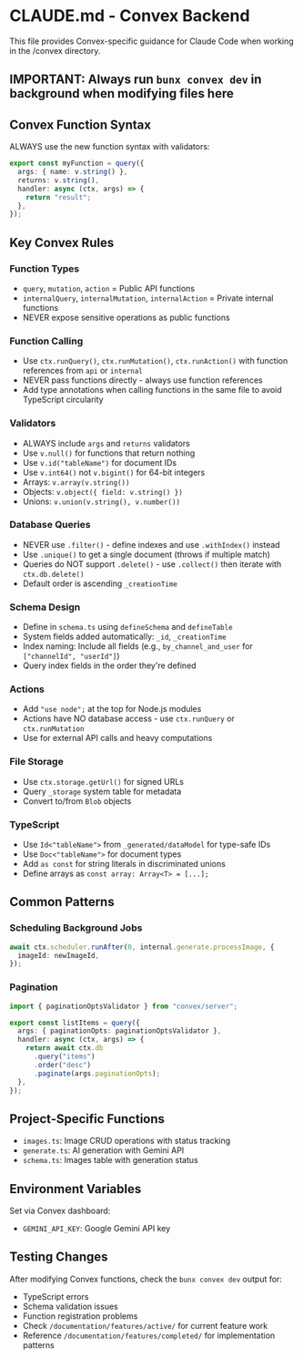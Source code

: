 # CLAUDE.md - Convex Backend

This file provides Convex-specific guidance for Claude Code when working in the /convex directory.

## IMPORTANT: Always run `bunx convex dev` in background when modifying files here

## Convex Function Syntax

ALWAYS use the new function syntax with validators:
```typescript
export const myFunction = query({
  args: { name: v.string() },
  returns: v.string(),
  handler: async (ctx, args) => {
    return "result";
  },
});
```

## Key Convex Rules

### Function Types
- `query`, `mutation`, `action` = Public API functions
- `internalQuery`, `internalMutation`, `internalAction` = Private internal functions
- NEVER expose sensitive operations as public functions

### Function Calling
- Use `ctx.runQuery()`, `ctx.runMutation()`, `ctx.runAction()` with function references from `api` or `internal`
- NEVER pass functions directly - always use function references
- Add type annotations when calling functions in the same file to avoid TypeScript circularity

### Validators
- ALWAYS include `args` and `returns` validators
- Use `v.null()` for functions that return nothing
- Use `v.id("tableName")` for document IDs
- Use `v.int64()` not `v.bigint()` for 64-bit integers
- Arrays: `v.array(v.string())`
- Objects: `v.object({ field: v.string() })`
- Unions: `v.union(v.string(), v.number())`

### Database Queries
- NEVER use `.filter()` - define indexes and use `.withIndex()` instead
- Use `.unique()` to get a single document (throws if multiple match)
- Queries do NOT support `.delete()` - use `.collect()` then iterate with `ctx.db.delete()`
- Default order is ascending `_creationTime`

### Schema Design
- Define in `schema.ts` using `defineSchema` and `defineTable`
- System fields added automatically: `_id`, `_creationTime`
- Index naming: Include all fields (e.g., `by_channel_and_user` for `["channelId", "userId"]`)
- Query index fields in the order they're defined

### Actions
- Add `"use node";` at the top for Node.js modules
- Actions have NO database access - use `ctx.runQuery` or `ctx.runMutation`
- Use for external API calls and heavy computations

### File Storage
- Use `ctx.storage.getUrl()` for signed URLs
- Query `_storage` system table for metadata
- Convert to/from `Blob` objects

### TypeScript
- Use `Id<"tableName">` from `_generated/dataModel` for type-safe IDs
- Use `Doc<"tableName">` for document types
- Add `as const` for string literals in discriminated unions
- Define arrays as `const array: Array<T> = [...];`

## Common Patterns

### Scheduling Background Jobs
```typescript
await ctx.scheduler.runAfter(0, internal.generate.processImage, {
  imageId: newImageId,
});
```

### Pagination
```typescript
import { paginationOptsValidator } from "convex/server";

export const listItems = query({
  args: { paginationOpts: paginationOptsValidator },
  handler: async (ctx, args) => {
    return await ctx.db
      .query("items")
      .order("desc")
      .paginate(args.paginationOpts);
  },
});
```

## Project-Specific Functions

- `images.ts`: Image CRUD operations with status tracking
- `generate.ts`: AI generation with Gemini API
- `schema.ts`: Images table with generation status

## Environment Variables
Set via Convex dashboard:
- `GEMINI_API_KEY`: Google Gemini API key


## Testing Changes
After modifying Convex functions, check the `bunx convex dev` output for:
- TypeScript errors
- Schema validation issues
- Function registration problems
- Check `/documentation/features/active/` for current feature work
- Reference `/documentation/features/completed/` for implementation patterns